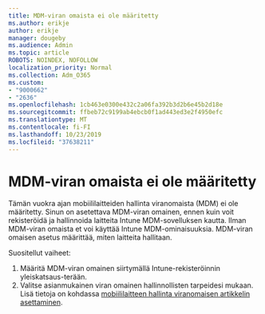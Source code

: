 ```yaml
---
title: MDM-viran omaista ei ole määritetty
ms.author: erikje
author: erikje
manager: dougeby
ms.audience: Admin
ms.topic: article
ROBOTS: NOINDEX, NOFOLLOW
localization_priority: Normal
ms.collection: Adm_O365
ms.custom:
- "9000662"
- "2636"
ms.openlocfilehash: 1cb463e0300e432c2a06fa392b3d2b6e45b2d18e
ms.sourcegitcommit: ffbeb72c9199ab4ebcb0f1ad443ed3e2f4950efc
ms.translationtype: MT
ms.contentlocale: fi-FI
ms.lasthandoff: 10/23/2019
ms.locfileid: "37638211"
---
```

# <a name="your-mdm-authority-is-not-set"></a>MDM-viran omaista ei ole määritetty

Tämän vuokra ajan mobiililaitteiden hallinta viranomaista (MDM) ei ole määritetty. Sinun on asetettava MDM-viran omainen, ennen kuin voit rekisteröidä ja hallinnoida laitteita Intune MDM-sovelluksen kautta. Ilman MDM-viran omaista et voi käyttää Intune MDM-ominaisuuksia. MDM-viran omaisen asetus määrittää, miten laitteita hallitaan.

Suositellut vaiheet:
1. Määritä MDM-viran omainen siirtymällä Intune-rekisteröinnin yleiskatsaus-terään.
2. Valitse asianmukainen viran omainen hallinnollisten tarpeidesi mukaan. Lisä tietoja on kohdassa [mobiililaitteen hallinta viranomaisen artikkelin asettaminen](https://docs.microsoft.com/intune/mdm-authority-set).